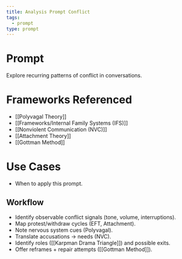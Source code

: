 ```yaml
---
title: Analysis Prompt Conflict
tags:
  - prompt
type: prompt
---
```


<!-- @format -->

# Prompt

Explore recurring patterns of conflict in conversations.

# Frameworks Referenced

- [[Polyvagal Theory]]
- [[Frameworks/Internal Family Systems (IFS)]]
- [[Nonviolent Communication (NVC)]]
- [[Attachment Theory]]
- [[Gottman Method]]

# Use Cases

- When to apply this prompt.

## Workflow

- Identify observable conflict signals (tone, volume, interruptions).
- Map protest/withdraw cycles (EFT, Attachment).
- Note nervous system cues (Polyvagal).
- Translate accusations → needs (NVC).
- Identify roles ([[Karpman Drama Triangle]]) and possible exits.
- Offer reframes + repair attempts ([[Gottman Method]]).
